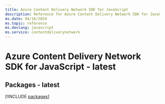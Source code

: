 ```yaml
---
title: Azure Content Delivery Network SDK for JavaScript
description: Reference for Azure Content Delivery Network SDK for JavaScript
ms.date: 04/16/2024
ms.topic: reference
ms.devlang: javascript
ms.service: contentdeliverynetwork
---
```

# Azure Content Delivery Network SDK for JavaScript - latest
## Packages - latest
[!INCLUDE [packages](content-delivery-network-index.md)]